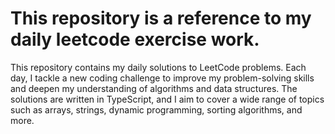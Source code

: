 # This repository is a reference to my daily leetcode exercise work.
This repository contains my daily solutions to LeetCode problems. Each day, I tackle a new coding challenge to improve my problem-solving skills and deepen my understanding of algorithms and data structures. The solutions are written in TypeScript, and I aim to cover a wide range of topics such as arrays, strings, dynamic programming, sorting algorithms, and more.
